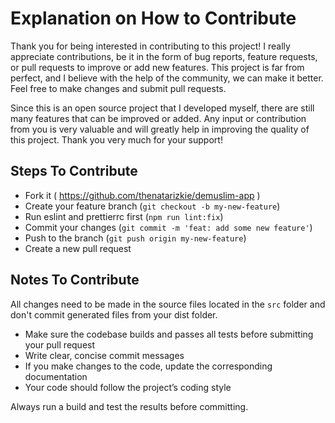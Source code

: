 # Explanation on How to Contribute

Thank you for being interested in contributing to this project! I really appreciate contributions, be it in the form of bug reports, feature requests, or pull requests to improve or add new features. This project is far from perfect, and I believe with the help of the community, we can make it better. Feel free to make changes and submit pull requests.

Since this is an open source project that I developed myself, there are still many features that can be improved or added. Any input or contribution from you is very valuable and will greatly help in improving the quality of this project. Thank you very much for your support!

## Steps To Contribute

- Fork it ( https://github.com/thenatarizkie/demuslim-app )
- Create your feature branch (`git checkout -b my-new-feature`)
- Run eslint and prettierrc first (`npm run lint:fix`)
- Commit your changes (`git commit -m 'feat: add some new feature'`)
- Push to the branch (`git push origin my-new-feature`)
- Create a new pull request

## Notes To Contribute

All changes need to be made in the source files located in the `src` folder and don't commit generated files from your dist folder.

- Make sure the codebase builds and passes all tests before submitting your pull request
- Write clear, concise commit messages
- If you make changes to the code, update the corresponding documentation
- Your code should follow the project’s coding style

Always run a build and test the results before committing.
